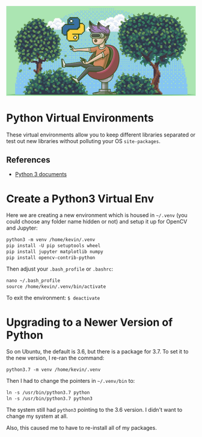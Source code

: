 ![](virt.jpg)

# Python Virtual Environments

These virtual environments allow you to keep different libraries separated or
test out new libraries without polluting your OS `site-packages`.

## References

- [Python 3 documents](https://docs.python.org/3/library/venv.html)

# Create a Python3 Virtual Env

Here we are creating a new environment which is housed in
`~/.venv` (you could choose any folder name hidden or not) and
setup it up for OpenCV and Jupyter:

    python3 -m venv /home/kevin/.venv
    pip install -U pip setuptools wheel
    pip install jupyter matplotlib numpy
    pip install opencv-contrib-python

Then adjust your `.bash_profile` or `.bashrc`:

    nano ~/.bash_profile
    source /home/kevin/.venv/bin/activate

To exit the environment: `$ deactivate`

# Upgrading to a Newer Version of Python

So on Ubuntu, the default is 3.6, but there is a package for 3.7.
To set it to the new version, I re-ran the command:

```
python3.7 -m venv /home/kevin/.venv
```

Then I had to change the pointers in `~/.venv/bin` to:

```
ln -s /usr/bin/python3.7 python
ln -s /usr/bin/python3.7 python3
```

The system still had `python3` pointing to the 3.6 version. I didn't want
to change my system at all.

Also, this caused me to have to re-install all of my packages.
